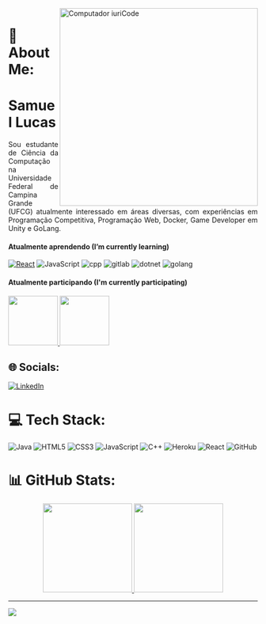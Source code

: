 <img src="https://raw.githubusercontent.com/MicaelliMedeiros/micaellimedeiros/master/image/computer-illustration.png" min-width="400px" max-width="400px" width="400px" align="right" alt="Computador iuriCode">

[React.js]: https://img.shields.io/badge/React-20232A?style=for-the-badge&logo=react&logoColor=61DAFB
[React-url]: https://reactjs.org/

# 💫 About Me:
<h1>
Samuel Lucas
</h1>
<p align="justify" > 
Sou estudante de Ciência da Computação na Universidade Federal de Campina Grande (UFCG) atualmente interessado em áreas diversas, com experiências em Programação Competitiva, Programação Web, Docker, Game Developer em Unity e GoLang.
</p>

#### Atualmente aprendendo (I’m currently learning)
[![React][React.js]][React-url]
![JavaScript](https://img.shields.io/static/v1?style=for-the-badge&message=JavaScript&color=222222&logo=JavaScript&logoColor=F7DF1E&label=)
![cpp](https://img.shields.io/static/v1?style=for-the-badge&message=cpp&color=222222&logo=cpp&logoColor=F7DF1E&label=)
![gitlab](https://img.shields.io/badge/logo-gitlab-blue?logo=gitlab](https://img.shields.io/static/v1?style=for-the-badge&message=GitLab&color=222222&logo=gitlab&logoColor=F7DF1E&label=))
![dotnet](https://img.shields.io/badge/logo-dotnet-black?logo=dotnet](https://img.shields.io/static/v1?style=for-the-badge&message=.NET&color=222222&logo=dotnet&logoColor=F7DF1E&label=))
![golang](https://img.shields.io/badge/GoLang-blue?logo=go](https://img.shields.io/static/v1?style=for-the-badge&message=GoLang&color=222222&logo=go&logoColor=F7DF1E&label=))

#### Atualmente participando (I'm currently participating)
<a href="https://olimpiada.ic.unicamp.br">
<img src="https://www.flowcode.com/_next/image?url=https%3A%2F%2Fcdn.flow.page%2Fimages%2Fda7856d6-ae0e-4112-b791-3d9539475e7b-profile-picture%3Fm%3D1670155520&w=384&q=75" width="100px" />  
</a>
<a href="https://codexjr.com.br">
<img src="https://d1fdloi71mui9q.cloudfront.net/VW0vBUFfSd2yMK7zTipH_ce4cb09f2d654e29cdf8cc74ba7f26ed9.png" width="100px" />  
</a>  
</div>

## 🌐 Socials:
[![LinkedIn](https://img.shields.io/badge/LinkedIn-0077B5?style=for-the-badge&logo=linkedin&logoColor=white)](https://linkedin.com/in/samuellucasvm/) 

# 💻 Tech Stack:
![Java](https://img.shields.io/badge/java-%23ED8B00.svg?style=for-the-badge&logo=java&logoColor=white) ![HTML5](https://img.shields.io/badge/html5-%23E34F26.svg?style=for-the-badge&logo=html5&logoColor=white) ![CSS3](https://img.shields.io/badge/css3-%231572B6.svg?style=for-the-badge&logo=css3&logoColor=white) ![JavaScript](https://img.shields.io/badge/javascript-%23323330.svg?style=for-the-badge&logo=javascript&logoColor=%23F7DF1E) ![C++](https://img.shields.io/badge/c++-%23000000.svg?style=for-the-badge&logo=cpp&logoColor=#00C7B7) ![Heroku](https://img.shields.io/badge/heroku-%23430098.svg?style=for-the-badge&logo=heroku&logoColor=white) ![React](https://img.shields.io/badge/react-%2320232a.svg?style=for-the-badge&logo=react&logoColor=%2361DAFB)
![GitHub](https://img.shields.io/static/v1?style=for-the-badge&message=GitHub&color=181717&logo=GitHub&logoColor=FFFFFF&label=)

# 📊 GitHub Stats:

<div align="center">
  <a href="https://github.com/SamuelLucasVM">
  <img height="180em" src="https://github-readme-stats.vercel.app/api?username=SamuelLucasVM&theme=highcontrast&hide_border=false&include_all_commits=true&count_private=false"/>
  <img height="180em" src="https://github-readme-stats.vercel.app/api/top-langs/?username=SamuelLucasVM&theme=highcontrast&hide_border=false&include_all_commits=true&count_private=false&layout=compact"/>
</div>

---
[![](https://visitcount.itsvg.in/api?id=SamuelLucasVM&icon=5&color=4)](https://visitcount.itsvg.in)

<!-- Proudly created with GPRM ( https://gprm.itsvg.in ) -->
